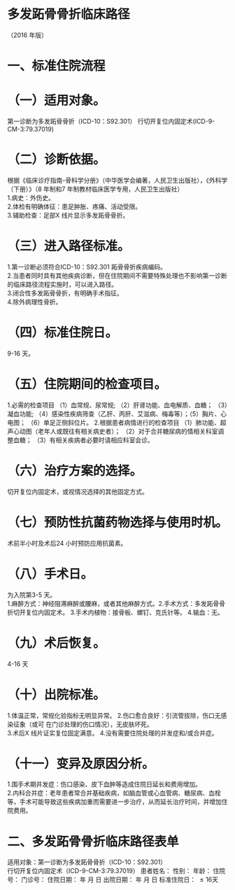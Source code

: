 # 多发跖骨骨折临床路径  
（2016 年版）  
# 一、标准住院流程  
# （一）适用对象。  
第一诊断为多发跖骨骨折（ICD-10：S92.301） 行切开复位内固定术(ICD-9-CM-3:79.37019)  
# （二）诊断依据。  
根据《临床诊疗指南-骨科学分册》（中华医学会编著，人民卫生出版社），《外科学（下册）》（8 年制和7 年制教材临床医学专用，人民卫生出版社）  
1.病史：外伤史。  
2.体检有明确体征：患足肿胀、疼痛、活动受限。  
3.辅助检查：足部X 线片显示多发跖骨骨折。  
# （三）进入路径标准。  
1.第一诊断必须符合ICD-10：S92.301 跖骨骨折疾病编码。  
2.当患者同时具有其他疾病诊断，但在住院期间不需要特殊处理也不影响第一诊断的临床路径流程实施时，可以进入路径。  
3.闭合性多发跖骨骨折，有明确手术指征。  
4.除外病理性骨折。  
# （四）标准住院日。  
9-16 天。  
# （五）住院期间的检查项目。  
1.必需的检查项目 （1）血常规、尿常规; （2）肝肾功能、血电解质、血糖； （3）凝血功能; （4）感染性疾病筛查（乙肝、丙肝、艾滋病、梅毒等）；（5）胸片、心电图； （6）单足正侧斜位片。 2.根据患者病情进行的检查项目 （1）肺功能、超声心动图（老年人或既往有相关病史者）； （2）对于合并糖尿病的情相关科室调整血糖； （3）有相关疾病者必要时请相应科室会诊。  
# （六）治疗方案的选择。  
切开复位内固定术，或视情况选择的其他固定方式。  
# （七）预防性抗菌药物选择与使用时机。  
术前半小时及术后24 小时预防应用抗菌素。  
# （八）手术日。  
为入院第3-5 天。  
1.麻醉方式：神经阻滞麻醉或腰麻，或者其他麻醉方式。2.手术方式：多发跖骨骨折切开复位内固定术。 3.手术内植物：接骨板、螺钉、克氏针等。             4.输血：无。  
# （九）术后恢复。  
4-16 天  
# （十）出院标准。  
1.体温正常，常规化验指标无明显异常。 2.伤口愈合良好：引流管拔除，伤口无感染征象（或可 在门诊处理的伤口情况），无皮肤坏死。  
3.术后X 线片证实复位固定满意。 4.没有需要住院处理的并发症和/或合并症。  
# （十一）变异及原因分析。  
1.围手术期并发症：伤口感染、皮下血肿等造成住院日延长和费用增加。  
2.内科合并症：老年患者常合并基础疾病，如脑血管或心血管病、糖尿病、血栓等，手术可能导致这些疾病加重而需要进一步治疗，从而延长治疗时间，并增加住院费用。  
# 二、多发跖骨骨折临床路径表单  
适用对象：第一诊断为多发跖骨骨折（ICD-10：S92.301）  
行切开复位内固定术（ICD-9-CM-3:79.37019） 患者姓名：           性别：    年龄：    住院号：      门诊号：        住院日期：   年  月  日   出院日期：   年  月  日    标准住院日： ${\leqslant}16$天  
